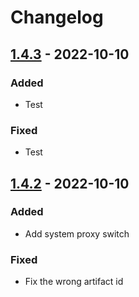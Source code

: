 # Changelog

## [1.4.3] - 2022-10-10

### Added

- Test

### Fixed

- Test

## [1.4.2] - 2022-10-10

### Added

- Add system proxy switch

### Fixed

- Fix the wrong artifact id

[1.4.3]: https://github.com/jianxingxuejian/grasscutter-tools/compare/v1.4.2...v1.4.3
[1.4.2]: https://github.com/jianxingxuejian/grasscutter-tools/releases/tag/v1.4.2
